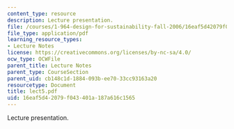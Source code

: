 ```yaml
---
content_type: resource
description: Lecture presentation.
file: /courses/1-964-design-for-sustainability-fall-2006/16eaf5d42079f043401a187a616c1565_lect5.pdf
file_type: application/pdf
learning_resource_types:
- Lecture Notes
license: https://creativecommons.org/licenses/by-nc-sa/4.0/
ocw_type: OCWFile
parent_title: Lecture Notes
parent_type: CourseSection
parent_uid: cb148c1d-1884-093b-ee70-33cc93163a20
resourcetype: Document
title: lect5.pdf
uid: 16eaf5d4-2079-f043-401a-187a616c1565
---
```

Lecture presentation.